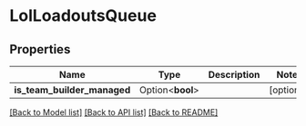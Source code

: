 # LolLoadoutsQueue

## Properties

Name | Type | Description | Notes
------------ | ------------- | ------------- | -------------
**is_team_builder_managed** | Option<**bool**> |  | [optional]

[[Back to Model list]](../README.md#documentation-for-models) [[Back to API list]](../README.md#documentation-for-api-endpoints) [[Back to README]](../README.md)


